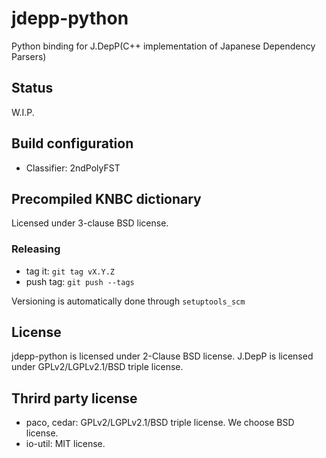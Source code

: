 # jdepp-python

Python binding for J.DepP(C++ implementation of Japanese Dependency Parsers)

## Status

W.I.P.

## Build configuration

* Classifier: 2ndPolyFST

## Precompiled KNBC dictionary

Licensed under 3-clause BSD license.

### Releasing

* tag it: `git tag vX.Y.Z`
* push tag: `git push --tags`

Versioning is automatically done through `setuptools_scm`

## License

jdepp-python is licensed under 2-Clause BSD license.
J.DepP is licensed under GPLv2/LGPLv2.1/BSD triple license.

## Thrird party license

* paco, cedar: GPLv2/LGPLv2.1/BSD triple license. We choose BSD license.
* io-util: MIT license.
